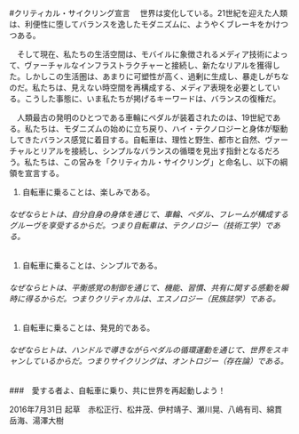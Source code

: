 #クリティカル・サイクリング宣言
　世界は変化している。21世紀を迎えた人類は、利便性に堕してバランスを逸したモダニズムに、ようやくブレーキをかけつつある。

　そして現在、私たちの生活空間は、モバイルに象徴されるメディア技術によって、ヴァーチャルなインフラストラクチャーと接続し、新たなリアルを獲得した。しかしこの生活圏は、あまりに可塑性が高く、過剰に生成し、暴走しがちなのだ。私たちは、見えない時空間を再構成する、メディア表現を必要としている。こうした事態に、いま私たちが掲げるキーワードは、バランスの復権だ。

　人類最古の発明のひとつである車輪にペダルが装着されたのは、19世紀である。私たちは、モダニズムの始めに立ち戻り、ハイ・テクノロジーと身体が駆動してきたバランス感覚に着目する。自転車は、理性と野生、都市と自然、ヴァーチャルとリアルを接続し、シンプルなバランスの循環を見出す指針となるだろう。私たちは、この営みを「クリティカル・サイクリング」と命名し、以下の綱領を宣言する。

1. 自転車に乗ることは、楽しみである。
###### なぜならヒトは、自分自身の身体を通じて、車輪、ペダル、フレームが構成するグルーヴを享受するからだ。つまり自転車は、テクノロジー（技術工学）である。

1. 自転車に乗ることは、シンプルである。
###### なぜならヒトは、平衡感覚の制御を通じて、機能、習慣、共有に関する感動を瞬時に得るからだ。つまりクリティカルは、エスノロジー（民族誌学）である。

1. 自転車に乗ることは、発見的である。
###### なぜならヒトは、ハンドルで導きながらペダルの循環運動を通じて、世界をスキャンしているからだ。つまりサイクリングは、オントロジー（存在論）である。

###　愛する者よ、自転車に乗り、共に世界を再起動しよう！

2016年7月31日
起草　赤松正行、松井茂、伊村靖子、瀬川晃、八嶋有司、綿貫岳海、湯澤大樹